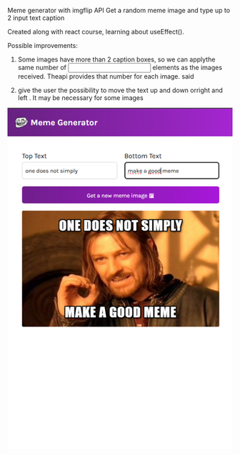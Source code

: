 Meme generator with imgflip API
Get a random meme image and type up to 2 input text caption

Created along with react course, learning about useEffect().

Possible improvements:
1. Some images have more than 2 caption boxes, so we can applythe same number of <input> elements as the images received. Theapi provides that number for each image. said

2. give the user the possibility to move the text up and down orright and left . It may be necessary for some images


![page screenshot](src/images/screenshot.png)